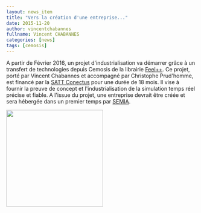 ```yaml
---
layout: news_item
title: "Vers la création d'une entreprise..."
date: 2015-11-20
author: vincentchabannes
fullname: Vincent CHABANNES
categories: [news]
tags: [cemosis]
---
```


<div class="row">
<div class="col-md-8">

A partir de Février 2016, un projet d'industrialisation va démarrer
grâce à un transfert de technologies depuis Cemosis de la librairie
[Feel++](http://www.feelpp.org). Ce projet, porté par Vincent
Chabannes et accompagné par Christophe Prud'homme, est financé par la
[SATT Conectus](http://www.conectus.fr/fr) pour une durée de 18
mois. Il vise à fournir la preuve de concept et l'industrialisation de
la simulation temps réel précise et fiable. A l'issue du projet, une
entreprise devrait être créée et sera hébergée dans un premier temps
par [SEMIA](http://www.semia-incal.com/).

</div>

<div class="col-md-4">
<img class="img-responsive" src="/img/news/crushedpieceEx1Disp.png" width="256">
</div>

</div>
